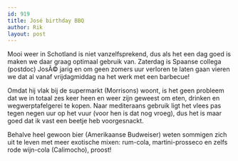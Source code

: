 ```yaml
---
id: 919
title: José birthday BBQ
author: Rik
layout: post
---
```

Mooi weer in Schotland is niet vanzelfsprekend, dus als het een dag goed is maken we daar graag optimaal gebruik van. Zaterdag is Spaanse collega (postdoc) JosÃ© jarig en om geen zomers uur verloren te laten gaan vieren we dat al vanaf vrijdagmiddag na het werk met een barbecue!

Omdat hij vlak bij de supermarkt (Morrisons) woont, is het geen probleem dat we in totaal zes keer heen en weer zijn geweest om eten, drinken en wegwerptafelgerei te kopen. Naar mediteraans gebruik ligt het vlees pas tegen negen uur op het vuur (voor hen is dat nog vroeg), dus het is maar goed dat ik vast een beetje heb voorgesnackt.

Behalve heel gewoon bier (Amerikaanse Budweiser) weten sommigen zich uit te leven met meer exotische mixen: rum-cola, martini-prosseco en zelfs rode wijn-cola (Calimocho), proost!